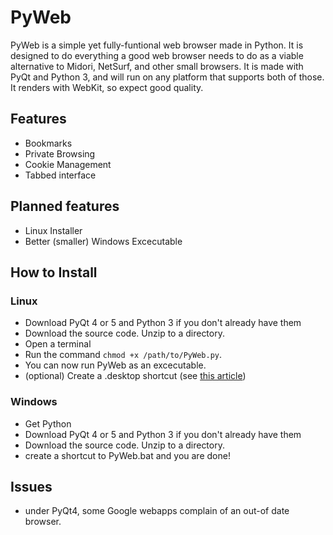 # PyWeb
PyWeb is a simple yet fully-funtional web browser made in Python. It is designed to do everything a good web browser needs to do as a viable alternative to Midori, NetSurf, and other small browsers. It is made with PyQt and Python 3, and will run on any platform that supports both of those. It renders with WebKit, so expect good quality.

## Features
- Bookmarks
- Private Browsing
- Cookie Management
- Tabbed interface

## Planned features
- Linux Installer
- Better (smaller) Windows Excecutable

## How to Install
### Linux
- Download PyQt 4 or 5 and Python 3 if you don't already have them
- Download the source code. Unzip to a directory.
- Open a terminal
- Run the command `chmod +x /path/to/PyWeb.py`.
- You can now run PyWeb as an excecutable.
- (optional) Create a .desktop shortcut (see [this article](https://linuxcritic.wordpress.com/2010/04/07/anatomy-of-a-desktop-file/))

### Windows
- Get Python
- Download PyQt 4 or 5 and Python 3 if you don't already have them
- Download the source code. Unzip to a directory.
- create a shortcut to PyWeb.bat and you are done!

## Issues
- under PyQt4, some Google webapps complain of an out-of date browser.
